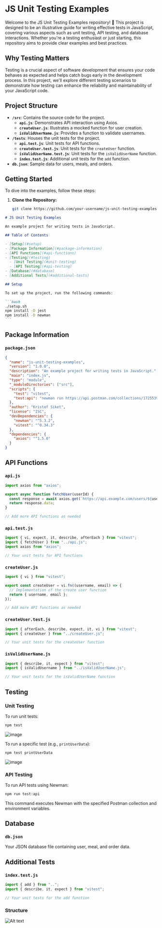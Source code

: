 # JS Unit Testing Examples

Welcome to the JS Unit Testing Examples repository! 🚀 This project is designed to be an illustrative guide for writing effective tests in JavaScript, covering various aspects such as unit testing, API testing, and database interactions. Whether you're a testing enthusiast or just starting, this repository aims to provide clear examples and best practices.

## Why Testing Matters

Testing is a crucial aspect of software development that ensures your code behaves as expected and helps catch bugs early in the development process. In this project, we'll explore different testing scenarios to demonstrate how testing can enhance the reliability and maintainability of your JavaScript code.

## Project Structure

- **`/src`**: Contains the source code for the project.
  - **`api.js`**: Demonstrates API interaction using Axios.
  - **`createUser.js`**: Illustrates a mocked function for user creation.
  - **`isValidUserName.js`**: Provides a function to validate usernames.
- **`/tests`**: Houses the unit tests for the project.
  - **`api.test.js`**: Unit tests for API functions.
  - **`createUser.test.js`**: Unit tests for the `createUser` function.
  - **`isValidUserName.test.js`**: Unit tests for the `isValidUserName` function.
  - **`index.test.js`**: Additional unit tests for the `add` function.
- **`db.json`**: Sample data for users, meals, and orders.

## Getting Started

To dive into the examples, follow these steps:

1. **Clone the Repository:**
   ```bash
   git clone https://github.com/your-username/js-unit-testing-examples.git
   ```

````markdown
# JS Unit Testing Examples

An example project for writing tests in JavaScript.

## Table of Contents

- [Setup](#setup)
- [Package Information](#package-information)
- [API Functions](#api-functions)
- [Testing](#testing)
  - [Unit Testing](#unit-testing)
  - [API Testing](#api-testing)
- [Database](#database)
- [Additional Tests](#additional-tests)

## Setup

To set up the project, run the following commands:

```bash
./setup.sh
npm install -D jest
npm install -D newman
```
````

## Package Information

### `package.json`

```json
{
  "name": "js-unit-testing-examples",
  "version": "1.0.0",
  "description": "An example project for writing tests in JavaScript.",
  "main": "index.js",
  "type": "module",
  "_moduleDirectories": ["src"],
  "scripts": {
    "test": "vitest",
    "test:api": "newman run https://api.postman.com/collections/17255397-01f71f02-5d6b-4096-bbdc-86ba8c6d3f5d?access_key=PMAT-01HA1DMFGWQ9TK077ZFVT9DHGM --env-var \"baseUrl=http://localhost:3000\""
  },
  "author": "Kristof Siket",
  "license": "ISC",
  "devDependencies": {
    "newman": "^5.3.2",
    "vitest": "^0.34.3"
  },
  "dependencies": {
    "axios": "^1.5.0"
  }
}
```

## API Functions

### `api.js`

```javascript
import axios from "axios";

export async function fetchUser(userId) {
  const response = await axios.get(`https://api.example.com/users/${userId}`);
  return response.data;
}

// Add more API functions as needed
```

### `api.test.js`

```javascript
import { vi, expect, it, describe, afterEach } from "vitest";
import { fetchUser } from "../api.js";
import axios from "axios";

// Your unit tests for API functions
```

### `createUser.js`

```javascript
import { vi } from "vitest";

export const createUser = vi.fn((username, email) => {
  // Implementation of the create user function
  return { username, email };
});

// Add more API functions as needed
```

### `createUser.test.js`

```javascript
import { afterEach, describe, expect, it, vi } from "vitest";
import { createUser } from "../createUser.js";

// Your unit tests for the createUser function
```

### `isValidUserName.js`

```javascript
import { describe, it, expect } from "vitest";
import { isValidUsername } from "../isValidUserName.js";

// Your unit tests for the isValidUserName function
```

## Testing

### Unit Testing

To run unit tests:

```bash
npm test
```

![image](https://github.com/sndr157/BED_Testing/assets/127830026/ba9f92e8-5c97-413f-9768-c466d3c43f6f)

To run a specific test (e.g., `printUserData`):

```bash
npm test printUserData
```

![image](https://github.com/sndr157/Booking.prisma/assets/127830026/8729455e-33f4-42db-9aeb-6685b6d5c5a8)

### API Testing

To run API tests using Newman:

```bash
npm run test:api
```

This command executes Newman with the specified Postman collection and environment variables.

## Database

### `db.json`

Your JSON database file containing user, meal, and order data.

## Additional Tests

### `index.test.js`

```javascript
import { add } from "..";
import { describe, it, expect } from "vitest";

// Your unit tests for the add function
```

### Structure

![Alt text](image-2.png)
